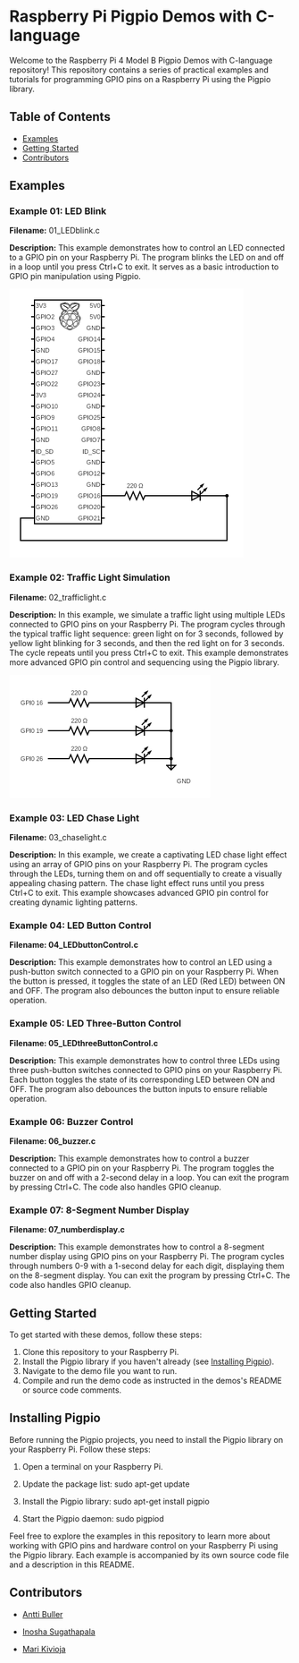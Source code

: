 # Raspberry Pi Pigpio Demos with C-language

Welcome to the Raspberry Pi 4 Model B Pigpio Demos with C-language repository! This repository contains a series of practical examples and tutorials for programming GPIO pins on a Raspberry Pi using the Pigpio library.

## Table of Contents


- [Examples](#examples)
- [Getting Started](#getting-started)
- [Contributors](#contributors)

## Examples

### Example 01: LED Blink
**Filename:** 01_LEDblink.c

**Description:**
This example demonstrates how to control an LED connected to a GPIO pin on your Raspberry Pi. The program blinks the LED on and off in a loop until you press Ctrl+C to exit. It serves as a basic introduction to GPIO pin manipulation using Pigpio.

![LED_blink](Circuit_diagram/01_LEDblink.png)

### Example 02: Traffic Light Simulation
**Filename:** 02_trafficlight.c

**Description:**
In this example, we simulate a traffic light using multiple LEDs connected to GPIO pins on your Raspberry Pi. The program cycles through the typical traffic light sequence: green light on for 3 seconds, followed by yellow light blinking for 3 seconds, and then the red light on for 3 seconds. The cycle repeats until you press Ctrl+C to exit. This example demonstrates more advanced GPIO pin control and sequencing using the Pigpio library.

![Traffic Light](Circuit_diagram/02_Trafficlight.png)

### Example 03: LED Chase Light
**Filename:** 03_chaselight.c

**Description:**
In this example, we create a captivating LED chase light effect using an array of GPIO pins on your Raspberry Pi. The program cycles through the LEDs, turning them on and off sequentially to create a visually appealing chasing pattern. The chase light effect runs until you press Ctrl+C to exit. This example showcases advanced GPIO pin control for creating dynamic lighting patterns.



### Example 04: LED Button Control
**Filename: 04_LEDbuttonControl.c**

**Description:**
This example demonstrates how to control an LED using a push-button switch connected to a GPIO pin on your Raspberry Pi. When the button is pressed, it toggles the state of an LED (Red LED) between ON and OFF. The program also debounces the button input to ensure reliable operation.



### Example 05: LED Three-Button Control
**Filename: 05_LEDthreeButtonControl.c**

**Description:**
This example demonstrates how to control three LEDs using three push-button switches connected to GPIO pins on your Raspberry Pi. Each button toggles the state of its corresponding LED between ON and OFF. The program also debounces the button inputs to ensure reliable operation.


### Example 06: Buzzer Control
**Filename: 06_buzzer.c**

**Description:**
This example demonstrates how to control a buzzer connected to a GPIO pin on your Raspberry Pi. The program toggles the buzzer on and off with a 2-second delay in a loop. You can exit the program by pressing Ctrl+C. The code also handles GPIO cleanup.


### Example 07: 8-Segment Number Display
**Filename: 07_numberdisplay.c**

**Description:**
This example demonstrates how to control a 8-segment number display using GPIO pins on your Raspberry Pi. The program cycles through numbers 0-9 with a 1-second delay for each digit, displaying them on the 8-segment display. You can exit the program by pressing Ctrl+C. The code also handles GPIO cleanup.

## Getting Started

To get started with these demos, follow these steps:

1. Clone this repository to your Raspberry Pi.
2. Install the Pigpio library if you haven't already (see [Installing Pigpio](#installing-pigpio)).
3. Navigate to the demo file you want to run.
4. Compile and run the demo code as instructed in the demos's README or source code comments.

## Installing Pigpio

Before running the Pigpio projects, you need to install the Pigpio library on your Raspberry Pi. Follow these steps:

1. Open a terminal on your Raspberry Pi.

2. Update the package list:
sudo apt-get update

3. Install the Pigpio library:
sudo apt-get install pigpio

4. Start the Pigpio daemon:
sudo pigpiod


Feel free to explore the examples in this repository to learn more about working with GPIO pins and hardware control on your Raspberry Pi using the Pigpio library. Each example is accompanied by its own source code file and a description in this README.

## Contributors

- [Antti Buller](https://github.com/anatt1b)
  
- [Inosha Sugathapala](https://github.com/Inoshas)
 
- [Mari Kivioja](https://github.com/Veaiga)
 

